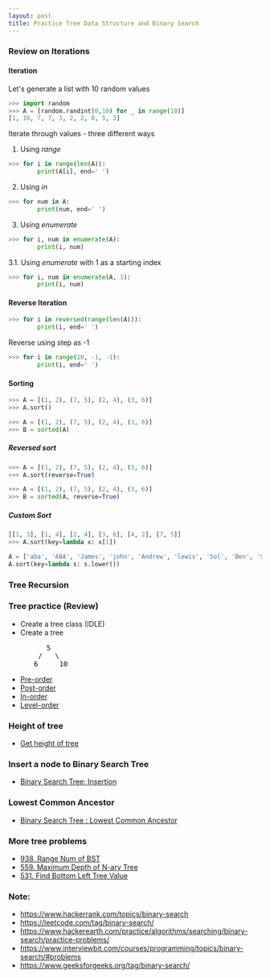 ```yaml
---
layout: post
title: Practice Tree Data Structure and Binary Search
---
```


### Review on Iterations

#### Iteration
Let's generate a list with 10 random values
```py
>>> import random
>>> A = [random.randint(0,10) for _ in range(10)]
[1, 10, 7, 7, 3, 2, 2, 0, 5, 3]
```

Iterate through values - three different ways
1. Using *range*
```py
>>> for i in range(len(A)):
        print(A[i], end=' ')
```

2. Using *in*
```py
>>> for num in A:
        print(num, end=' ')
```

3. Using *enumerate*
```py
>>> for i, num in enumerate(A):
        print(i, num)
```


3.1. Using *enumerate* with 1 as a starting index
```py
>>> for i, num in enumerate(A, 1):
        print(i, num)
```

#### Reverse Iteration
```py
>>> for i in reversed(range(len(A))):
        print(i, end=' ')
```

Reverse using step as -1
```py
>>> for i in range(10, -1, -1):
        print(i, end=' ')
```

#### Sorting
```py
>>> A = [(1, 2), (7, 5), (2, 4), (3, 6)]
>>> A.sort()
```

```py
>>> A = [(1, 2), (7, 5), (2, 4), (3, 6)]
>>> B = sorted(A)
```

##### Reversed sort

```py
>>> A = [(1, 2), (7, 5), (2, 4), (3, 6)]
>>> A.sort(reverse=True)
```

```py
>>> A = [(1, 2), (7, 5), (2, 4), (3, 6)]
>>> B = sorted(A, reverse=True)
```

##### Custom Sort

```py
[[1, 3], [1, 4], [2, 4], [3, 6], [4, 2], [7, 5]]
>>> A.sort(key=lambda x: x[1])
```

```py
A = ['aba', 'ABA', 'James', 'john', 'Andrew', 'lewis', 'Sol', 'Ben', 'Soo', 'jason']
A.sort(key=lambda s: s.lower())
```

### Tree Recursion

### Tree practice (Review)
- Create a tree class (IDLE)
- Create a tree
<pre>
         5
       /   \
      6     10
</pre>

- [Pre-order](https://www.hackerrank.com/challenges/tree-preorder-traversal/problem)
- [Post-order](https://www.hackerrank.com/challenges/tree-postorder-traversal/problem)
- [In-order](https://www.hackerrank.com/challenges/tree-inorder-traversal)
- [Level-order](https://www.hackerrank.com/challenges/tree-level-order-traversal)

### Height of tree
- [Get height of tree](https://www.hackerrank.com/challenges/tree-height-of-a-binary-tree/problem)

### Insert a node to Binary Search Tree
- [Binary Search Tree: Insertion](https://www.hackerrank.com/challenges/binary-search-tree-insertion)

### Lowest Common Ancestor
- [Binary Search Tree : Lowest Common Ancestor](https://www.hackerrank.com/challenges/binary-search-tree-lowest-common-ancestor)

### More tree problems
- [938. Range Num of BST](https://leetcode.com/problems/range-sum-of-bst/)
- [559. Maximum Depth of N-ary Tree](https://leetcode.com/problems/maximum-depth-of-n-ary-tree)
- [531. Find Bottom Left Tree Value](https://leetcode.com/problems/find-bottom-left-tree-value/)

### Note:
- https://www.hackerrank.com/topics/binary-search
- https://leetcode.com/tag/binary-search/
- https://www.hackerearth.com/practice/algorithms/searching/binary-search/practice-problems/
- https://www.interviewbit.com/courses/programming/topics/binary-search/#problems
- https://www.geeksforgeeks.org/tag/binary-search/

